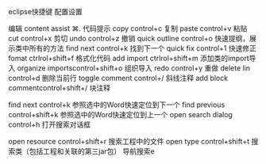 eclipse快捷键 配置设置  

编辑
content assist  ⌘.  代码提示
copy            control+c        复制
paste           control+v        粘贴
cut             control+x        剪切
undo            control+z        撤销
quick outline   control+o        快速提纲，展示类中所有的方法
find next       control+k        找到下一个
quick fix       control+1        快速修正
fomat           ctrlrol+shift+f  格式化代码
add import      ctrlrol+shift+m  添加类的import导入
organize importscontrol+shift+o  组织导入
redo            control+y        重做
delete lin control+d        删除当前行
toggle comment   control+/        斜线注释
add block commentcontrol+shift+/ 块注释



find next        control+k        参照选中的Word快速定位到下一个
find previous    control+shift+k  参照选中的Word快速定位到上一个
open search dialog      control+h      打开搜索对话框


open resource           control+shift+r 搜索工程中的文件
open type               control+shift+t 搜索类（包括工程和关联的第三jar包）
导航搜索e
